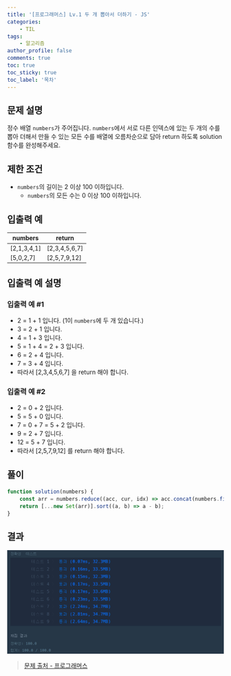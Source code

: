 ```yaml
---
title: '[프로그래머스] Lv.1 두 개 뽑아서 더하기 - JS'
categories:
    - TIL
tags:
    - 알고리즘
author_profile: false
comments: true
toc: true
toc_sticky: true
toc_label: '목차'
---
```


## 문제 설명
정수 배열 `numbers`가 주어집니다. `numbers`에서 서로 다른 인덱스에 있는 두 개의 수를 뽑아 더해서 만들 수 있는 모든 수를 배열에 오름차순으로 담아 return 하도록 solution 함수를 완성해주세요.

## 제한 조건
* `numbers`의 길이는 2 이상 100 이하입니다.
  * `numbers`의 모든 수는 0 이상 100 이하입니다.

## 입출력 예

| numbers     | return        |
|-------------|---------------|
| [2,1,3,4,1] | [2,3,4,5,6,7] |
| [5,0,2,7]   | [2,5,7,9,12]  |

## 입출력 예 설명
### 입출력 예 #1
* 2 = 1 + 1 입니다. (1이 `numbers`에 두 개 있습니다.)
* 3 = 2 + 1 입니다.
* 4 = 1 + 3 입니다.
* 5 = 1 + 4 = 2 + 3 입니다.
* 6 = 2 + 4 입니다.
* 7 = 3 + 4 입니다.
* 따라서 [2,3,4,5,6,7] 을 return 해야 합니다.

### 입출력 예 #2
* 2 = 0 + 2 입니다.
* 5 = 5 + 0 입니다.
* 7 = 0 + 7 = 5 + 2 입니다.
* 9 = 2 + 7 입니다.
* 12 = 5 + 7 입니다.
* 따라서 [2,5,7,9,12] 를 return 해야 합니다.

## 풀이
```javascript
function solution(numbers) {
    const arr = numbers.reduce((acc, cur, idx) => acc.concat(numbers.filter((_, i) => idx !== i).map(v => cur + v)), []);
    return [...new Set(arr)].sort((a, b) => a - b);
}
```

## 결과
![result](/assets/images/2023/09-01/algorithm-45-result.png)

>[문제 출처 - 프로그래머스](https://school.programmers.co.kr/learn/courses/30/lessons/68644)